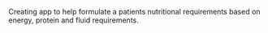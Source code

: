 
Creating app to help formulate a patients nutritional requirements based on energy, protein and fluid requirements.
